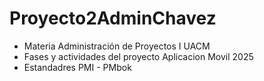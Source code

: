 # Proyecto2AdminChavez
- Materia Administración de Proyectos I UACM
- Fases y actividades del proyecto Aplicacion Movil 2025
- Estandadres PMI - PMbok
